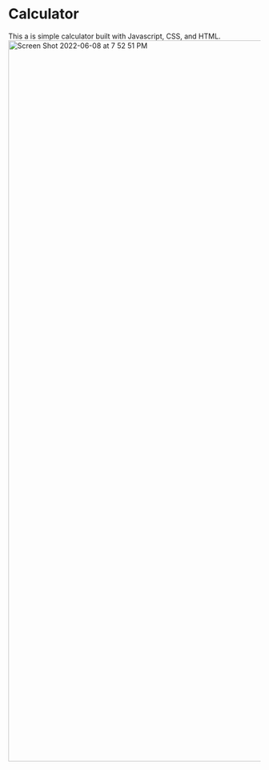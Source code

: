# Calculator
This a is simple calculator built with Javascript, CSS, and HTML.
<img width="1440" alt="Screen Shot 2022-06-08 at 7 52 51 PM" src="https://user-images.githubusercontent.com/76702666/172741985-c7edad49-2722-4d23-bb29-c5cfa29feff8.png">
